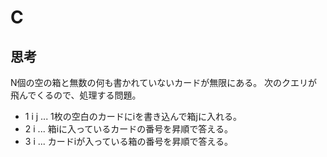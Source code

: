 # C
## 思考
N個の空の箱と無数の何も書かれていないカードが無限にある。
次のクエリが飛んでくるので、処理する問題。
- 1 i j ... 1枚の空白のカードにiを書き込んで箱jに入れる。
- 2 i ... 箱iに入っているカードの番号を昇順で答える。
- 3 i ... カードiが入っている箱の番号を昇順で答える。

